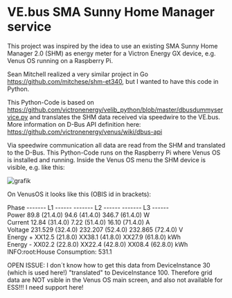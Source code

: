 # VE.bus SMA Sunny Home Manager service

This project was inspired by the idea to use an existing SMA Sunny Home Manager 2.0 (SHM) as energy meter for a Victron Energy GX device, e.g. Venus OS running on a Raspberry Pi.

Sean Mitchell realized a very similar project in Go https://github.com/mitchese/shm-et340, but I wanted to have this code in Python.

This Python-Code is based on https://github.com/victronenergy/velib_python/blob/master/dbusdummyservice.py and translates the SHM data received via speedwire to the VE.bus. More information on D-Bus API definition here: https://github.com/victronenergy/venus/wiki/dbus-api

Via speedwire communication all data are read from the SHM and translated to the D-Bus. This Python-Code runs on the Raspberry Pi where Venus OS is installed and running. Inside the Venus OS menu the SHM device is visible, e.g. like this:

![grafik](https://user-images.githubusercontent.com/99689771/156237997-9427df11-6b66-4b99-82a3-6f5dbfb0c146.png)

On VenusOS it looks like this (OBIS id in brackets):

Phase      ------- L1 ------ ------- L2 ------ ------- L3 ------<br>
Power         89.8 (21.4.0)     94.6 (41.4.0)    346.7 (61.4.0) W<br>
Current      12.84 (31.4.0)     7.22 (51.4.0)    16.10 (71.4.0) A<br>
Voltage    231.529 (32.4.0)  232.207 (52.4.0)  232.865 (72.4.0) V<br>
Energy +    XX12.5 (21.8.0)   XX38.1 (41.8.0)   XX27.9 (61.8.0) kWh<br>
Energy -    XX02.2 (22.8.0)   XX22.4 (42.8.0)   XX08.4 (62.8.0) kWh<br>
INFO:root:House Consumption: 531.1

OPEN ISSUE: I don´t know how to get this data from DeviceInstance 30 (which is used here!) "translated" to DeviceInstance 100. Therefore grid data are NOT vsible in the Venus OS main screen, and also not available for ESS!!! I need support here!
